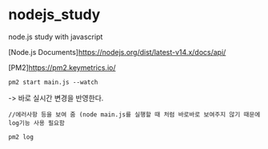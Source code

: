 # nodejs_study
node.js study with javascript


[Node.js Documents]<https://nodejs.org/dist/latest-v14.x/docs/api/>

[PM2]<https://pm2.keymetrics.io/>

```
pm2 start main.js --watch
```

-> 바로 실시간 변경을 반영한다.


```
//에러사항 등을 보여 줌 (node main.js를 실행할 때 처럼 바로바로 보여주지 않기 때문에 log기능 사용 필요함

pm2 log

```
